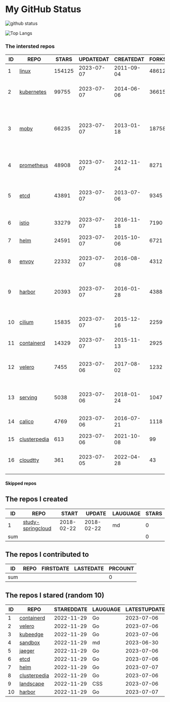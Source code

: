 # My GitHub Status

<img src="https://github-readme-stats-1.yihong0618.vercel.app/api?username=daoqingniu&show_icons=true&&&hide_title=true&count_private=true" alt="github status" />

![Top Langs](https://github-readme-stats-1.yihong0618.vercel.app/api/top-langs/?username=daoqingniu&layout=compact)

<!--START_SECTION:github_repos-->
### The intersted repos
| ID |                              REPO                               | STARS  | UPDATEDAT  | CREATEDAT  | FORKSCOUNT |                                              DESCRIPTIONS                                              |
|----|-----------------------------------------------------------------|--------|------------|------------|------------|--------------------------------------------------------------------------------------------------------|
|  1 | [linux](https://github.com/torvalds/linux)                      | 154125 | 2023-07-07 | 2011-09-04 |      48612 | Linux kernel source tree                                                                               |
|  2 | [kubernetes](https://github.com/kubernetes/kubernetes)          |  99755 | 2023-07-07 | 2014-06-06 |      36615 | Production-Grade Container Scheduling and Management                                                   |
|  3 | [moby](https://github.com/moby/moby)                            |  66235 | 2023-07-07 | 2013-01-18 |      18758 | Moby Project - a collaborative project for the container ecosystem to assemble container-based systems |
|  4 | [prometheus](https://github.com/prometheus/prometheus)          |  48908 | 2023-07-07 | 2012-11-24 |       8271 | The Prometheus monitoring system and time series database.                                             |
|  5 | [etcd](https://github.com/etcd-io/etcd)                         |  43891 | 2023-07-07 | 2013-07-06 |       9345 | Distributed reliable key-value store for the most critical data of a distributed system                |
|  6 | [istio](https://github.com/istio/istio)                         |  33279 | 2023-07-07 | 2016-11-18 |       7190 | Connect, secure, control, and observe services.                                                        |
|  7 | [helm](https://github.com/helm/helm)                            |  24591 | 2023-07-07 | 2015-10-06 |       6721 | The Kubernetes Package Manager                                                                         |
|  8 | [envoy](https://github.com/envoyproxy/envoy)                    |  22332 | 2023-07-07 | 2016-08-08 |       4312 | Cloud-native high-performance edge/middle/service proxy                                                |
|  9 | [harbor](https://github.com/goharbor/harbor)                    |  20393 | 2023-07-07 | 2016-01-28 |       4388 | An open source trusted cloud native registry project that stores, signs, and scans content.            |
| 10 | [cilium](https://github.com/cilium/cilium)                      |  15835 | 2023-07-07 | 2015-12-16 |       2259 | eBPF-based Networking, Security, and Observability                                                     |
| 11 | [containerd](https://github.com/containerd/containerd)          |  14329 | 2023-07-07 | 2015-11-13 |       2925 | An open and reliable container runtime                                                                 |
| 12 | [velero](https://github.com/vmware-tanzu/velero)                |   7455 | 2023-07-06 | 2017-08-02 |       1232 | Backup and migrate Kubernetes applications and their persistent volumes                                |
| 13 | [serving](https://github.com/knative/serving)                   |   5038 | 2023-07-06 | 2018-01-24 |       1047 | Kubernetes-based, scale-to-zero, request-driven compute                                                |
| 14 | [calico](https://github.com/projectcalico/calico)               |   4769 | 2023-07-06 | 2016-07-21 |       1118 | Cloud native networking and network security                                                           |
| 15 | [clusterpedia](https://github.com/clusterpedia-io/clusterpedia) |    613 | 2023-07-06 | 2021-10-08 |         99 | The Encyclopedia of Kubernetes clusters                                                                |
| 16 | [cloudtty](https://github.com/cloudtty/cloudtty)                |    361 | 2023-07-05 | 2022-04-28 |         43 | A Friendly Kubernetes CloudShell (Web Terminal) !                                                      |



#### Skipped repos
<!--END_SECTION:github_repos-->

<!--START_SECTION:my_github-->
## The repos I created
| ID  |                                 REPO                                 |   START    |   UPDATE   | LAUGUAGE | STARS |
|-----|----------------------------------------------------------------------|------------|------------|----------|-------|
|   1 | [study-springcloud](https://github.com/daoqingniu/study-springcloud) | 2018-02-22 | 2018-02-22 | md       |     0 |
| sum |                                                                      |            |            |          |     0 |

## The repos I contributed to
| ID  | REPO | FIRSTDATE | LASTEDATE | PRCOUNT |
|-----|------|-----------|-----------|---------|
| sum |      |           |           |       0 |

## The repos I stared (random 10)
| ID |                              REPO                               | STAREDDATE | LAUGUAGE | LATESTUPDATE |
|----|-----------------------------------------------------------------|------------|----------|--------------|
|  1 | [containerd](https://github.com/containerd/containerd)          | 2022-11-29 | Go       | 2023-07-06   |
|  2 | [velero](https://github.com/vmware-tanzu/velero)                | 2022-11-29 | Go       | 2023-07-06   |
|  3 | [kubeedge](https://github.com/kubeedge/kubeedge)                | 2022-11-29 | Go       | 2023-07-06   |
|  4 | [sandbox](https://github.com/cncf/sandbox)                      | 2022-11-29 | md       | 2023-06-30   |
|  5 | [jaeger](https://github.com/jaegertracing/jaeger)               | 2022-11-29 | Go       | 2023-07-06   |
|  6 | [etcd](https://github.com/etcd-io/etcd)                         | 2022-11-29 | Go       | 2023-07-06   |
|  7 | [helm](https://github.com/helm/helm)                            | 2022-11-29 | Go       | 2023-07-07   |
|  8 | [clusterpedia](https://github.com/clusterpedia-io/clusterpedia) | 2022-11-29 | Go       | 2023-07-06   |
|  9 | [landscape](https://github.com/cncf/landscape)                  | 2022-11-29 | CSS      | 2023-07-06   |
| 10 | [harbor](https://github.com/goharbor/harbor)                    | 2022-11-29 | Go       | 2023-07-07   |

<!--END_SECTION:my_github-->
